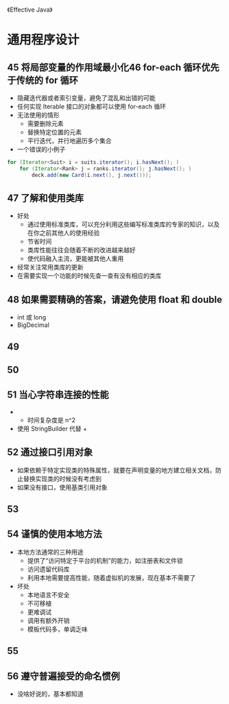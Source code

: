 《Effective Java》

# 通用程序设计

## 45 将局部变量的作用域最小化46 for-each 循环优先于传统的 for 循环

* 隐藏迭代器或者索引变量，避免了混乱和出错的可能
* 任何实现 Iterable 接口的对象都可以使用 for-each 循环
* 无法使用的情形
  * 需要删除元素
  * 替换特定位置的元素
  * 平行迭代，并行地遍历多个集合
* 一个错误的小例子

```java
for (Iterator<Suit> i = suits.iterator(); i.hasNext(); )
    for (Iterator<Rank> j = ranks.iterator(); j.hasNext(); )
        deck.add(new Card(i.next(), j.next()));
```

## 47 了解和使用类库

* 好处
  * 通过使用标准类库，可以充分利用这些编写标准类库的专家的知识，以及在你之前其他人的使用经验
  * 节省时间
  * 类库性能往往会随着不断的改进越来越好
  * 使代码融入主流，更能被其他人重用
* 经常关注常用类库的更新
* 在需要实现一个功能的时候先查一查有没有相应的类库

## 48 如果需要精确的答案，请避免使用 float 和 double

* int 或 long
* BigDecimal

## 49

## 50

## 51 当心字符串连接的性能

* + 时间复杂度是 n^2
* 使用 StringBuilder 代替 +

## 52 通过接口引用对象

* 如果依赖于特定实现类的特殊属性，就要在声明变量的地方建立相关文档，防止替换实现类的时候没有考虑到
* 如果没有接口，使用基类引用对象

## 53

## 54 谨慎的使用本地方法

* 本地方法通常的三种用途
  * 提供了“访问特定于平台的机制”的能力，如注册表和文件锁
  * 访问遗留代码库
  * 利用本地需要提高性能，随着虚拟机的发展，现在基本不需要了
* 坏处
  * 本地语言不安全
  * 不可移植
  * 更难调试
  * 调用有额外开销
  * 模板代码多，单调乏味

## 55

## 56 遵守普遍接受的命名惯例

* 没啥好说的，基本都知道

